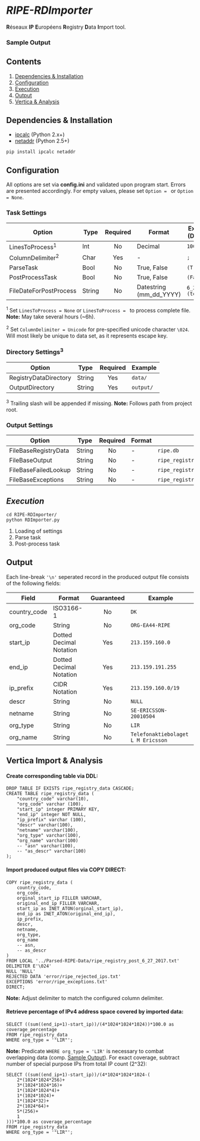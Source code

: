 # *RIPE-RDImporter*
**R**éseaux **IP** **E**uropéens **R**egistry **D**ata **I**mport tool.

### Sample Output

## Contents
1. [Dependencies & Installation](#dependencies--installation)
2. [Configuration](#configuration)
3. [Execution](#execution)
4. [Output](#output)
5. [Vertica & Analysis](#vertica-import--analysis)

## Dependencies & Installation
* [ipcalc] (Python 2.x+)
* [netaddr] (Python 2.5+)

`pip install ipcalc netaddr`

[ipcalc]: https://github.com/tehmaze/ipcalc
[netaddr]: https://github.com/drkjam/netaddr

## Configuration
All options are set via **config.ini** and validated upon program start. Errors are presented accordingly. For empty values, please set `Option = ` or `Option = None`.

### Task Settings
|Option                     |Type   |Required |Format                 |Example (Default)  |
|------                     |----   |:------: |------                 |------             |
|LinesToProcess<sup>1</sup> |Int    |No       |Decimal                |`1000`             |
|ColumnDelimiter<sup>2</sup>|Char   |Yes      |-                      |`;`                |
|ParseTask                  |Bool   |No       |True, False            |`(True)`           |
|PostProcessTask            |Bool   |No       |True, False            |`(False)`          |
|FileDateForPostProcess     |String |No       |Datestring (mm_dd_YYYY)|`6_28_2017 (today)`|

<sup>1</sup> Set `LinesToProcess = None` or `LinesToProcess = ` to process complete file. **Note:** May take several hours (~6h).

<sup>2</sup> Set `ColumnDelimiter = Unicode` for pre-specified unicode character `\024`. Will most likely be unique to data set, as it represents escape key.

### Directory Settings<sup>3</sup>
|Option                     |Type   |Required |Example  |
|------                     |----   |:------: |------   |
|RegistryDataDirectory      |String |Yes      |`data/`  |
|OutputDirectory            |String |Yes      |`output/`|

<sup>3</sup> Trailing slash will be appended if missing. **Note:** Follows path from project root.

### Output Settings
|Option                     |Type   |Required |Format                 |Example/Default                            |
|------                     |----   |:------: |------                 |------                                     |
|FileBaseRegistryData       |String |No       |-                      |`ripe.db`                                  |
|FileBaseOutput             |String |No       |-                      |`ripe_registry_data`                       |
|FileBaseFailedLookup       |String |No       |-                      |`ripe_registry_failed_organisation_lookups`|
|FileBaseExceptions         |String |No       |-                      |`ripe_registry_exceptions`                 |

## *Execution*
```
cd RIPE-RDImporter/
python RDImporter.py
```

1. Loading of settings
2. Parse task
3. Post-process task

## Output
Each line-break `'\n'` seperated record in the produced output file consists of the following fields:

|Field        |Format                 |Guaranteed |Example                            |
|------       |----                   |:------:	  |----                               |
|country_code |ISO3166-1              |No	  |`DK`                               |
|org_code     |String                 |No	  |`ORG-EA44-RIPE`                    |
|start_ip     |Dotted Decimal Notation|Yes 	  |`213.159.160.0`                    |
|end_ip       |Dotted Decimal Notation|Yes	  |`213.159.191.255`                  |
|ip_prefix    |CIDR Notation          |Yes        |`213.159.160.0/19`                 |
|descr        |String                 |No         |`NULL`                             |
|netname      |String                 |No         |`SE-ERICSSON-20010504`             |
|org_type     |String                 |No         |`LIR`                              |
|org_name     |String                 |No         |`Telefonaktiebolaget L M Ericsson` |

## Vertica Import & Analysis
#### Create corresponding table via DDL:
```
DROP TABLE IF EXISTS ripe_registry_data CASCADE;
CREATE TABLE ripe_registry_data (
	"country_code" varchar(10),
	"org_code" varchar (100),
	"start_ip" integer PRIMARY KEY,
	"end_ip" integer NOT NULL,
	"ip_prefix" varchar (100),
	"descr" varchar(100),
	"netname" varchar(100),
	"org_type" varchar(100),
	"org_name" varchar(100)
	-- "asn" varchar(100),
	-- "as_descr" varchar(100)
);
```

#### Import produced output files via COPY DIRECT: 
```
COPY ripe_registry_data (
	country_code,
	org_code,
	orginal_start_ip FILLER VARCHAR,
	original_end_ip FILLER VARCHAR,
	start_ip as INET_ATON(orginal_start_ip),
	end_ip as INET_ATON(original_end_ip),
	ip_prefix,
	descr,
	netname,
	org_type,
	org_name
	-- asn,
	-- as_descr
)
FROM LOCAL '../Parsed-RIPE-Data/ripe_registry_post_6_27_2017.txt'
DELIMITER E'\024'
NULL 'NULL'
REJECTED DATA 'error/ripe_rejected_ips.txt'
EXCEPTIONS 'error/ripe_exceptions.txt'
DIRECT;
```

**Note:** Adjust delimiter to match the configured column delimiter.

#### Retrieve percentage of IPv4 address space covered by imported data:
```
SELECT ((sum((end_ip+1)-start_ip))/(4*1024*1024*1024))*100.0 as coverage_percentage
FROM ripe_registry_data
WHERE org_type = '"LIR"';
```

**Note:** Predicate `WHERE org_type = 'LIR'` is necessary to combat overlapping data (comp. [Sample Output](#sample-output)). For exact coverage, subtract number of special purpose IPs from total IP count (2^32):

```
SELECT ((sum((end_ip+1)-start_ip))/(4*1024*1024*1024-(
	2*(1024*1024*256)+
	3*(1024*1024*16)+
	1*(1024*1024*4)+
	1*(1024*1024)+
	1*(1024*32)+
	2*(1024*64)+
	5*(256)+
	1
)))*100.0 as coverage_percentage
FROM ripe_registry_data
WHERE org_type = '"LIR"';
```
